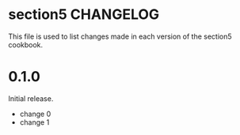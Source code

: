 # section5 CHANGELOG

This file is used to list changes made in each version of the section5 cookbook.

# 0.1.0

Initial release.

- change 0
- change 1

